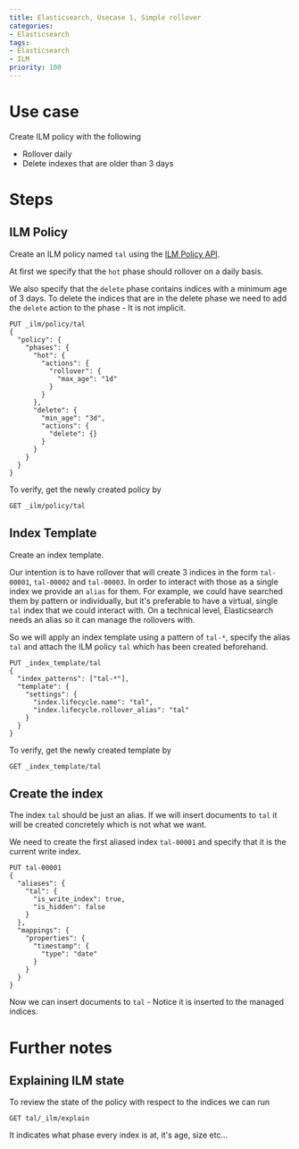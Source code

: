```yaml
---
title: Elasticsearch, Usecase 1, Simple rollover
categories:
- Elasticsearch
tags:
- Elasticsearch
- ILM
priority: 100
---
```


# Use case

Create ILM policy with the following

- Rollover daily
- Delete indexes that are older than 3 days 

# Steps

## ILM Policy

Create an ILM policy named ```tal``` using the [ILM Policy API](https://www.elastic.co/guide/en/elasticsearch/reference/current/index-lifecycle-management-api.html).

At first we specify that the ```hot``` phase should rollover on a daily basis.

We also specify that the ```delete``` phase contains indices with a minimum age of 3 days. To delete the indices that are in the delete phase  we need to add the ```delete``` action to the phase - It is not implicit.

```
PUT _ilm/policy/tal
{
  "policy": {
    "phases": {
      "hot": {
        "actions": {
          "rollover": {
            "max_age": "1d"
          }
        }
      },
      "delete": {
        "min_age": "3d",
        "actions": {
          "delete": {} 
        }
      }
    }
  }
}
```

To verify, get the newly created policy by

```
GET _ilm/policy/tal
```

## Index Template

Create an index template.

Our intention is to have rollover that will create 3 indices in the form ```tal-00001```, ```tal-00002``` and ```tal-00003```. In order to interact with those as a single index we provide an ```alias``` for them. For example, we could have searched them by pattern or individually, but it's preferable to have a virtual, single ```tal``` index that we could interact with. On a technical level, Elasticsearch needs an alias so it can manage the rollovers with.

So we will apply an index template using a pattern of ```tal-*```, specify the alias ```tal``` and attach the ILM policy ```tal``` which has been created beforehand.

```
PUT _index_template/tal
{
  "index_patterns": ["tal-*"], 
  "template": {
    "settings": {
      "index.lifecycle.name": "tal",
      "index.lifecycle.rollover_alias": "tal"
    }
  }
}
```

To verify, get the newly created template by

```
GET _index_template/tal
```

## Create the index

The index ```tal``` should be just an alias. If we will insert documents to ```tal``` it will be created concretely which is not what we want.

We need to create the first aliased index ```tal-00001``` and specify that it is the current write index.

```
PUT tal-00001
{
  "aliases": {
    "tal": {
      "is_write_index": true,
      "is_hidden": false
    }
  },
  "mappings": {
    "properties": {
      "timestamp": {
        "type": "date" 
      }
    }
  }
}
```

Now we can insert documents to ```tal``` - Notice it is inserted to the managed indices.

# Further notes

## Explaining ILM state

To review the state of the policy with respect to the indices we can run

```
GET tal/_ilm/explain
```

It indicates what phase every index is at, it's age, size etc...

